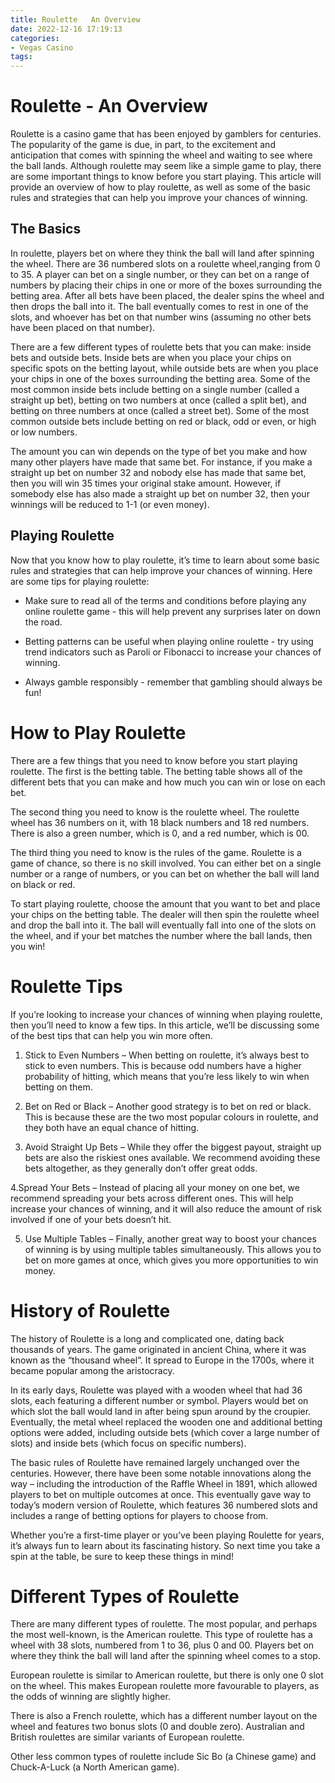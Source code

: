 ```yaml
---
title: Roulette   An Overview
date: 2022-12-16 17:19:13
categories:
- Vegas Casino
tags:
---
```



#  Roulette - An Overview

Roulette is a casino game that has been enjoyed by gamblers for centuries. The popularity of the game is due, in part, to the excitement and anticipation that comes with spinning the wheel and waiting to see where the ball lands. Although roulette may seem like a simple game to play, there are some important things to know before you start playing. This article will provide an overview of how to play roulette, as well as some of the basic rules and strategies that can help you improve your chances of winning.

## The Basics

In roulette, players bet on where they think the ball will land after spinning the wheel. There are 36 numbered slots on a roulette wheel,ranging from 0 to 35. A player can bet on a single number, or they can bet on a range of numbers by placing their chips in one or more of the boxes surrounding the betting area. After all bets have been placed, the dealer spins the wheel and then drops the ball into it. The ball eventually comes to rest in one of the slots, and whoever has bet on that number wins (assuming no other bets have been placed on that number).

There are a few different types of roulette bets that you can make: inside bets and outside bets. Inside bets are when you place your chips on specific spots on the betting layout, while outside bets are when you place your chips in one of the boxes surrounding the betting area. Some of the most common inside bets include betting on a single number (called a straight up bet), betting on two numbers at once (called a split bet), and betting on three numbers at once (called a street bet). Some of the most common outside bets include betting on red or black, odd or even, or high or low numbers.

The amount you can win depends on the type of bet you make and how many other players have made that same bet. For instance, if you make a straight up bet on number 32 and nobody else has made that same bet, then you will win 35 times your original stake amount. However, if somebody else has also made a straight up bet on number 32, then your winnings will be reduced to 1-1 (or even money).

## Playing Roulette

Now that you know how to play roulette, it’s time to learn about some basic rules and strategies that can help improve your chances of winning. Here are some tips for playing roulette:

- Make sure to read all of the terms and conditions before playing any online roulette game - this will help prevent any surprises later on down the road.

- Betting patterns can be useful when playing online roulette - try using trend indicators such as Paroli or Fibonacci to increase your chances of winning.

- Always gamble responsibly - remember that gambling should always be fun!

#  How to Play Roulette 

There are a few things that you need to know before you start playing roulette. The first is the betting table. The betting table shows all of the different bets that you can make and how much you can win or lose on each bet.

The second thing you need to know is the roulette wheel. The roulette wheel has 36 numbers on it, with 18 black numbers and 18 red numbers. There is also a green number, which is 0, and a red number, which is 00.

The third thing you need to know is the rules of the game. Roulette is a game of chance, so there is no skill involved. You can either bet on a single number or a range of numbers, or you can bet on whether the ball will land on black or red.

To start playing roulette, choose the amount that you want to bet and place your chips on the betting table. The dealer will then spin the roulette wheel and drop the ball into it. The ball will eventually fall into one of the slots on the wheel, and if your bet matches the number where the ball lands, then you win!

#  Roulette Tips 

If you’re looking to increase your chances of winning when playing roulette, then you’ll need to know a few tips. In this article, we’ll be discussing some of the best tips that can help you win more often.

1. Stick to Even Numbers – When betting on roulette, it’s always best to stick to even numbers. This is because odd numbers have a higher probability of hitting, which means that you’re less likely to win when betting on them.

2. Bet on Red or Black – Another good strategy is to bet on red or black. This is because these are the two most popular colours in roulette, and they both have an equal chance of hitting.

3. Avoid Straight Up Bets – While they offer the biggest payout, straight up bets are also the riskiest ones available. We recommend avoiding these bets altogether, as they generally don’t offer great odds.

4.Spread Your Bets – Instead of placing all your money on one bet, we recommend spreading your bets across different ones. This will help increase your chances of winning, and it will also reduce the amount of risk involved if one of your bets doesn’t hit.

5. Use Multiple Tables – Finally, another great way to boost your chances of winning is by using multiple tables simultaneously. This allows you to bet on more games at once, which gives you more opportunities to win money.

#  History of Roulette 

The history of Roulette is a long and complicated one, dating back thousands of years. The game originated in ancient China, where it was known as the “thousand wheel”. It spread to Europe in the 1700s, where it became popular among the aristocracy. 

In its early days, Roulette was played with a wooden wheel that had 36 slots, each featuring a different number or symbol. Players would bet on which slot the ball would land in after being spun around by the croupier. Eventually, the metal wheel replaced the wooden one and additional betting options were added, including outside bets (which cover a large number of slots) and inside bets (which focus on specific numbers). 

The basic rules of Roulette have remained largely unchanged over the centuries. However, there have been some notable innovations along the way – including the introduction of the Raffle Wheel in 1891, which allowed players to bet on multiple outcomes at once. This eventually gave way to today’s modern version of Roulette, which features 36 numbered slots and includes a range of betting options for players to choose from. 

Whether you’re a first-time player or you’ve been playing Roulette for years, it’s always fun to learn about its fascinating history. So next time you take a spin at the table, be sure to keep these things in mind!

#  Different Types of Roulette

There are many different types of roulette. The most popular, and perhaps the most well-known, is the American roulette. This type of roulette has a wheel with 38 slots, numbered from 1 to 36, plus 0 and 00. Players bet on where they think the ball will land after the spinning wheel comes to a stop.

European roulette is similar to American roulette, but there is only one 0 slot on the wheel. This makes European roulette more favourable to players, as the odds of winning are slightly higher.

There is also a French roulette, which has a different number layout on the wheel and features two bonus slots (0 and double zero). Australian and British roulettes are similar variants of European roulette.

Other less common types of roulette include Sic Bo (a Chinese game) and Chuck-A-Luck (a North American game).